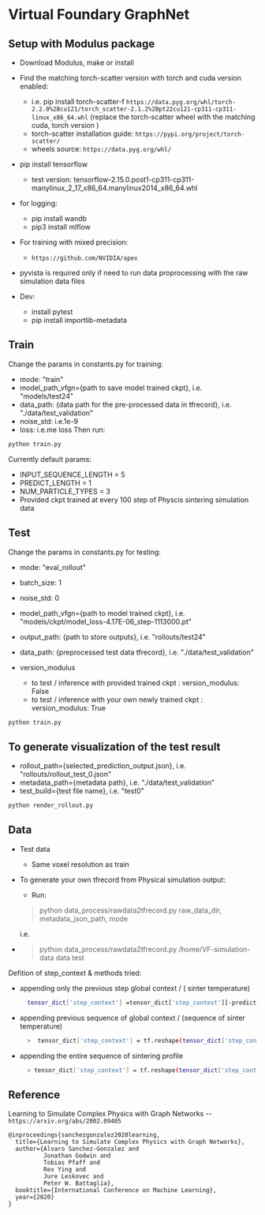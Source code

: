# Virtual Foundary GraphNet

## Setup with Modulus package

- Download Modulus, make or install

- Find the matching torch-scatter version with torch and cuda version enabled:
  - i.e. pip install torch-scatter-f `https://data.pyg.org/whl/torch-2.2.0%2Bcu121/torch_scatter-2.1.2%2Bpt22cu121-cp311-cp311-linux_x86_64.whl`
    (replace the torch-scatter wheel with the matching cuda, torch version )
  - torch-scatter installation guide: `https://pypi.org/project/torch-scatter/`
  - wheels source: `https://data.pyg.org/whl/`

- pip install tensorflow

  - test version: tensorflow-2.15.0.post1-cp311-cp311-manylinux_2_17_x86_64.manylinux2014_x86_64.whl

- for logging:
  - pip install wandb
  - pip3 install mlflow

- For training with mixed precision:
  - `https://github.com/NVIDIA/apex`
- pyvista is required only if need to run data proprocessing with the raw
simulation data files
  
- Dev:

  - install pytest
  - pip install importlib-metadata

## Train

Change the params in constants.py for training:

- mode: "train"
- model_path_vfgn={path to save model trained ckpt}, i.e. "models/test24"
- data_path: {data path for the pre-processed data in tfrecord}, i.e. "./data/test_validation"
- noise_std: i.e.1e-9
- loss: i.e.me loss
Then run:

```bash
python train.py
```

Currently default params:

- INPUT_SEQUENCE_LENGTH = 5
- PREDICT_LENGTH = 1
- NUM_PARTICLE_TYPES = 3
- Provided ckpt trained at every 100 step of Physcis sintering simulation data

## Test

Change the params in constants.py for testing:

- mode: "eval_rollout"
- batch_size: 1
- noise_std: 0
- model_path_vfgn={path to model trained ckpt}, i.e. "models/ckpt/model_loss-4.17E-06_step-1113000.pt"
- output_path: {path to store outputs}, i.e. "rollouts/test24"
- data_path: {preprocessed test data tfrecord}, i.e. "./data/test_validation"

- version_modulus
  - to test / inference with provided trained ckpt : version_modulus: False
  - to test / inference with your own newly trained ckpt : version_modulus: True

```bash
python train.py
```

## To generate visualization of the test result

- rollout_path={selected_prediction_output.json}, i.e. "rollouts/rollout_test_0.json"
- metadata_path={metadata path}, i.e. "./data/test_validation"
- test_build={test file name}, i.e. "test0"

```bash
python render_rollout.py
```

## Data

- Test data

  - Same voxel resolution as train

- To generate your own tfrecord from Physical simulation output:
  
  - Run:
  > python data_process/rawdata2tfrecord.py raw_data_dir, metadata_json_path, mode
  
    i.e.
- > python data_process/rawdata2tfrecord.py /home/VF-simulation-data data test

Defition of step_context & methods tried:

- appending only the previous step global context / ( sinter temperature)

  ```bash
    tensor_dict['step_context'] =tensor_dict['step_context'][-predict_length - 1][tf.newaxis]
  ```

- appending previous sequence of global context / (sequence of sinter temperature)

  ```bash
    >  tensor_dict['step_context'] = tf.reshape(tensor_dict['step_context'][:-1], [1, -1])
  ```

- appending the entire sequence of sintering profile

  ```bash
    > tensor_dict['step_context'] = tf.reshape(tensor_dict['step_context'],[1, -1])
  ```

## Reference

Learning to Simulate Complex Physics with Graph Networks -- `https://arxiv.org/abs/2002.09405`

```text
@inproceedings{sanchezgonzalez2020learning,
  title={Learning to Simulate Complex Physics with Graph Networks},
  author={Alvaro Sanchez-Gonzalez and
          Jonathan Godwin and
          Tobias Pfaff and
          Rex Ying and
          Jure Leskovec and
          Peter W. Battaglia},
  booktitle={International Conference on Machine Learning},
  year={2020}
}
```
